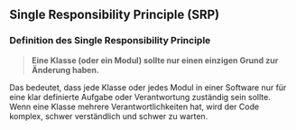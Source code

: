 
## Single Responsibility Principle (SRP)

### Definition des Single Responsibility Principle

> **Eine Klasse (oder ein Modul) sollte nur einen einzigen Grund zur Änderung haben.**

Das bedeutet, dass jede Klasse oder jedes Modul in einer Software nur für eine klar definierte Aufgabe oder Verantwortung zuständig sein sollte. Wenn eine Klasse mehrere Verantwortlichkeiten hat, wird der Code komplex, schwer verständlich und schwer zu warten.





